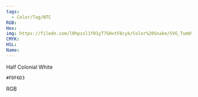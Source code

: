 ```yaml
---
tags:
  - Color/Tag/NTC
RGB:
Hex:
img: https://filedn.com/l0hpzxl1f01yT7GHxtF8cyk/Color%20Snake/SVG_Tumb%20Mass%20No%20Name/FDF6D3.svg
CMYK:
HSL:
Name:
---
```

Half Colonial White
```palette
#FDF6D3
```
RGB
